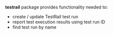 **testrail** package provides functionality needed to:
- create / update TestRail test run
- report test execution results using test run ID
- find test run by name